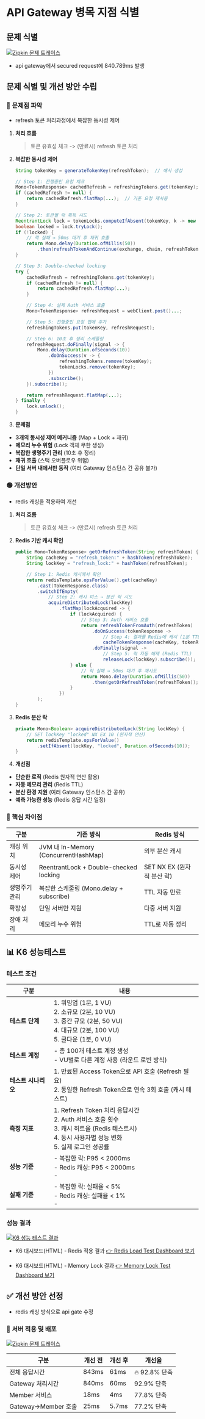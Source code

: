 # API Gateway 병목 지점 식별
## 문제 식별
[![Zipkin 문제 트레이스](zipkin_before.png)](zipkin_before.png)
- api gateway에서 secured request에 840.789ms 발생

## 문제 식별 및 개선 방안 수립
### 🔴 문제점 파악
- refresh 토큰 처리과정에서 복잡한 동시성 제어
1. **처리 흐름**
    > 토큰 유효성 체크 -> (만료시) refresh 토큰 처리
2. **복잡한 동시성 제어**
    ```java
    String tokenKey = generateTokenKey(refreshToken);  // 해시 생성
    
    // Step 1: 진행중인 요청 체크
    Mono<TokenResponse> cachedRefresh = refreshingTokens.get(tokenKey);
    if (cachedRefresh != null) {
        return cachedRefresh.flatMap(...);  // 기존 요청 재사용
    }
    
    // Step 2: 토큰별 락 획득 시도
    ReentrantLock lock = tokenLocks.computeIfAbsent(tokenKey, k -> new ReentrantLock());
    boolean locked = lock.tryLock();
    if (!locked) {
        // 락 실패 → 50ms 대기 후 재귀 호출
        return Mono.delay(Duration.ofMillis(50))
            .then(refreshTokenAndContinue(exchange, chain, refreshToken));
    }
    
    // Step 3: Double-checked locking
    try {
        cachedRefresh = refreshingTokens.get(tokenKey);
        if (cachedRefresh != null) {
            return cachedRefresh.flatMap(...);
        }
    
        // Step 4: 실제 Auth 서비스 호출
        Mono<TokenResponse> refreshRequest = webClient.post()...;
    
        // Step 5: 진행중인 요청 맵에 추가
        refreshingTokens.put(tokenKey, refreshRequest);
    
        // Step 6: 10초 후 정리 스케줄링
        refreshRequest.doFinally(signal -> {
            Mono.delay(Duration.ofSeconds(10))
                .doOnSuccess(v -> {
                    refreshingTokens.remove(tokenKey);
                    tokenLocks.remove(tokenKey);
                })
                .subscribe();
        }).subscribe();
    
        return refreshRequest.flatMap(...);
    } finally {
        lock.unlock();
    }
    
    ```
3. **문제점**
  - **3개의 동시성 제어 메커니즘** (Map + Lock + 재귀)
  - **메모리 누수 위험** (Lock 객체 무한 생성)
  - **복잡한 생명주기 관리** (10초 후 정리)
  - **재귀 호출** (스택 오버플로우 위험)
  - **단일 서버 내에서만 동작** (여러 Gateway 인스턴스 간 공유 불가)

### 🟢 개선방안
- redis 캐싱을 적용하여 개선

1. **처리 흐름**
    > 토큰 유효성 체크 -> (만료시) refresh 토큰 처리

2. **Redis 기반 캐시 확인**
    
    ```java
    public Mono<TokenResponse> getOrRefreshToken(String refreshToken) {
        String cacheKey = "refresh_token:" + hashToken(refreshToken);
        String lockKey = "refresh_lock:" + hashToken(refreshToken);
    
        // Step 1: Redis 캐시에서 확인
        return redisTemplate.opsForValue().get(cacheKey)
            .cast(TokenResponse.class)
            .switchIfEmpty(
                // Step 2: 캐시 미스 → 분산 락 시도
                acquireDistributedLock(lockKey)
                    .flatMap(lockAcquired -> {
                        if (lockAcquired) {
                            // Step 3: Auth 서비스 호출
                            return refreshTokenFromAuth(refreshToken)
                                .doOnSuccess(tokenResponse ->
                                    // Step 4: 결과를 Redis에 캐시 (1분 TTL)
                                    cacheTokenResponse(cacheKey, tokenResponse).subscribe())
                                .doFinally(signal ->
                                    // Step 5: 락 자동 해제 (Redis TTL)
                                    releaseLock(lockKey).subscribe());
                        } else {
                            // 락 실패 → 50ms 대기 후 재시도
                            return Mono.delay(Duration.ofMillis(50))
                                .then(getOrRefreshToken(refreshToken));
                        }
                    })
            );
    }
    
    ```
3. **Redis 분산 락**
    
    ```java
    private Mono<Boolean> acquireDistributedLock(String lockKey) {
        // SET lockKey "locked" NX EX 10 (원자적 연산)
        return redisTemplate.opsForValue()
            .setIfAbsent(lockKey, "locked", Duration.ofSeconds(10));
    }
    
    ```
4. **개선점**
- **단순한 로직** (Redis 원자적 연산 활용)
- **자동 메모리 관리** (Redis TTL)
- **분산 환경 지원** (여러 Gateway 인스턴스 간 공유)
- **예측 가능한 성능** (Redis 응답 시간 일정)

### 🔄 핵심 차이점
| 구분 | 기존 방식 | Redis 방식 |
|------|-----------|------------|
| 캐싱 위치 | JVM 내 In-Memory (ConcurrentHashMap) | 외부 분산 캐시 |
| 동시성 제어 | ReentrantLock + Double-checked locking | SET NX EX (원자적 분산 락) |
| 생명주기 관리 | 복잡한 스케줄링 (Mono.delay + subscribe) | TTL 자동 만료 |
| 확장성 | 단일 서버만 지원 | 다중 서버 지원 |
| 장애 처리 | 메모리 누수 위험 | TTL로 자동 정리 |

## 📊 K6 성능테스트
### 테스트 조건

| 구분 | 내용 |
|------|------|
| **테스트 단계** | 1. 워밍업 (1분, 1 VU)<br>2. 소규모 (2분, 10 VU)<br>3. 중간 규모 (2분, 50 VU)<br>4. 대규모 (2분, 100 VU)<br>5. 쿨다운 (1분, 0 VU) |
| **테스트 계정** | - 총 100개 테스트 계정 생성<br>- VU별로 다른 계정 사용 (라운드 로빈 방식) |
| **테스트 시나리오** | 1. 만료된 Access Token으로 API 호출 (Refresh 필요)<br>2. 동일한 Refresh Token으로 연속 3회 호출 (캐시 테스트) |
| **측정 지표** | 1. Refresh Token 처리 응답시간<br>2. Auth 서비스 호출 횟수<br>3. 캐시 히트율 (Redis 테스트시)<br>4. 동시 사용자별 성능 변화<br>5. 실제 로그인 성공률 |
| **성능 기준** | - 복잡한 락: P95 < 2000ms<br>- Redis 캐싱: P95 < 2000ms<br>- |
| **실패 기준** | - 복잡한 락: 실패율 < 5%<br>- Redis 캐싱: 실패율 < 1%<br>- |

### 성능 결과
[![K6 성능 테스트 결과](k6_result.JPG)](k6_result.JPG)

- K6 대시보드(HTML) - Redis 적용 결과
[👉 Redis Load Test Dashboard 보기](api_gateway/redis_load_result.html)

- K6 대시보드(HTML) - Memory Lock 결과
[👉 Memory Lock Test Dashboard 보기](api_gateway/memory-lock-result.html)

## ✅ 개선 방안 선정
- redis 캐싱 방식으로 api gate 수정

### 🥊 서버 적용 및 배포
[![Zipkin 문제 트레이스](zipkin_after.png)](zipkin_after.png)

| 구분                | 개선 전   | 개선 후  | 개선율         |
|---------------------|----------|---------|----------------|
| 전체 응답시간       | 843ms    | 61ms    | 🔥 92.8% 단축  |
| Gateway 처리시간    | 840ms    | 60ms    | 92.9% 단축     |
| Member 서비스       | 18ms     | 4ms     | 77.8% 단축     |
| Gateway→Member 호출 | 25ms     | 5.7ms   | 77.2% 단축     |
